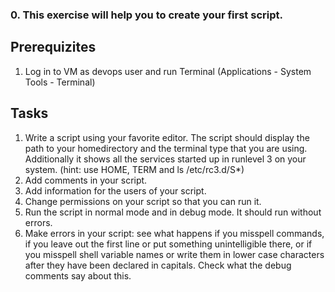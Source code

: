 ### 0. This exercise will help you to create your first script.

## Prerequizites
1. Log in to VM as devops user and run Terminal (Applications - System Tools - Terminal)

## Tasks

1. Write a script using your favorite editor. The script should display the path to your homedirectory and the terminal type that you are using. Additionally it shows all the services started up in runlevel 3 on your system. (hint: use HOME, TERM and ls /etc/rc3.d/S*)
2. Add comments in your script.
3. Add information for the users of your script.
4. Change permissions on your script so that you can run it.
5. Run the script in normal mode and in debug mode. It should run without errors.
6. Make errors in your script: see what happens if you misspell commands, if you leave out the first line or put something unintelligible there, or if you misspell shell variable names or write them in lower case characters after they have been declared in capitals. Check what the debug comments say about this.
